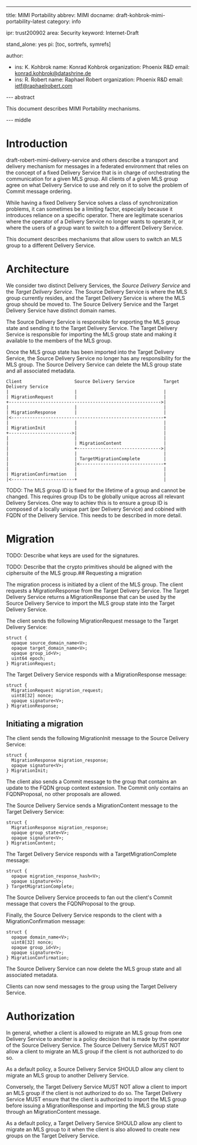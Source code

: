 ---
title: MIMI Portability
abbrev: MIMI
docname: draft-kohbrok-mimi-portability-latest
category: info

ipr: trust200902
area: Security
keyword: Internet-Draft

stand_alone: yes
pi: [toc, sortrefs, symrefs]

author:
 -  ins: K. Kohbrok
    name: Konrad Kohbrok
    organization: Phoenix R&D
    email: konrad.kohbrok@datashrine.de
 -  ins: R. Robert
    name: Raphael Robert
    organization: Phoenix R&D
    email: ietf@raphaelrobert.com

--- abstract

This document describes MIMI Portability mechanisms.

--- middle

# Introduction

draft-robert-mimi-delivery-service and others describe a transport and delivery
mechanism for messages in a federated environment that relies on the concept of
a fixed Delivery Service that is in charge of orchestrating the communication
for a given MLS group. All clients of a given MLS group agree on what Delivery
Service to use and rely on it to solve the problem of Commit message ordering.

While having a fixed Delivery Service solves a class of synchronization
problems, it can sometimes be a limiting factor, especially because it
introduces reliance on a specific operator. There are legitimate scenarios where
the operator of a Delivery Service no longer wants to operate it, or where the
users of a group want to switch to a different Delivery Service.

This document describes mechanisms that allow users to switch an MLS group to a
different Delivery Service.

# Architecture

We consider two distinct Delivery Services, the *Source Delivery Service* and
the *Target Delivery Service*. The Source Delivery Service is where the MLS
group currently resides, and the Target Delivery Service is where the MLS group
should be moved to. The Source Delivery Service and the Target Delivery Service
have distinct domain names.

The Source Delivery Service is responsible for exporting the MLS group state and
sending it to the Target Delivery Service. The Target Delivery Service is
responsible for importing the MLS group state and making it available to the
members of the MLS group.

Once the MLS group state has been imported into the Target Delivery Service, the
Source Delivery Service no longer has any responsibility for the MLS group. The
Source Delivery Service can delete the MLS group state and all associated
metadata.

~~~aasvg
Client                    Source Delivery Service           Target Delivery Service
|                         |                                 |
| MigrationRequest        |                                 |
+---------------------------------------------------------->|
|                         |                                 |
| MigrationResponse       |                                 |
|<----------------------------------------------------------+
|                         |                                 |
| MigrationInit           |                                 |
+------------------------>|                                 |
|                         |                                 |
|                         | MigrationContent                |
|                         +-------------------------------->|
|                         |                                 |
|                         | TargetMigrationComplete         |
|                         |<--------------------------------+
|                         |                                 |
| MigrationConfirmation   |                                 |
|<------------------------+                                 |
~~~

TODO: The MLS group ID is fixed for the lifetime of a group and cannot be
changed. This requires group IDs to be globally unique across all relevant
Delivery Services. One way to achiev this is to ensure a group ID is composed of
a locally unique part (per Delivery Service) and cobined with FQDN of the
Delivery Service. This needs to be described in more detail.

# Migration

TODO: Describe what keys are used for the signatures.

TODO: Describe that the crypto primitives should be aligned with the ciphersuite
of the MLS group.## Requesting a migration

The migration process is initiated by a client of the MLS group. The client
requests a MigrationResponse from the Target Delivery Service. The Target
Delivery Service returns a MigrationResponse that can be used by the Source
Delivery Service to import the MLS group state into the Target Delivery Service.

The client sends the following MigrationRequest message to the Target Delivery
Service:

~~~tls
struct {
  opaque source_domain_name<V>;
  opaque target_domain_name<V>;
  opaque group_id<V>;
  uint64 epoch;
} MigrationRequest;
~~~

The Target Delivery Service responds with a MigrationResponse message:

~~~tls
struct {
  MigrationRequest migration_request;
  uint8[32] nonce;
  opaque signature<V>;
} MigrationResponse;
~~~

## Initiating a migration

The client sends the following MigrationInit message to the Source
Delivery Service:

~~~tls
struct {
  MigrationResponse migration_response;
  opaque signature<V>;
} MigrationInit;
~~~

The client also sends a Commit message to the group that contains an update to
the FQDN group context extension. The Commit only contains an FQDNProposal, no
other proposals are allowed.

The Source Delivery Service sends a MigrationContent message to the Target
Delivery Service:

~~~tls
struct {
  MigrationResponse migration_response;
  opaque group_state<V>;
  opaque signature<V>;
} MigrationContent;
~~~

The Target Delivery Service responds with a TargetMigrationComplete message:

~~~tls
struct {
  opaque migration_response_hash<V>;
  opaque signature<V>;
} TargetMigrationComplete;
~~~

The Source Delivery Service proceeds to fan out the client's Commit message that
covers the FQDNProposal to the group.

Finally, the Source Delivery Service responds to the client with a
MigrationConfirmation message:

~~~tls
struct {
  opaque domain_name<V>;
  uint8[32] nonce;
  opaque group_id<V>;
  opaque signature<V>;
} MigrationConfirmation;
~~~

The Source Delivery Service can now delete the MLS group state and all
associated metadata.

Clients can now send messages to the group using the Target Delivery Service.

# Authorization

In general, whether a client is allowed to migrate an MLS group from one
Delivery Service to another is a policy decision that is made by the operator of
the Source Delivery Service. The Source Delivery Service MUST NOT allow a client
to migrate an MLS group if the client is not authorized to do so.

As a default policy, a Source Delivery Service SHOULD allow any client to
migrate an MLS group to another Delivery Service.

Conversely, the Target Delivery Service MUST NOT allow a client to import an MLS
group if the client is not authorized to do so. The Target Delivery Service MUST
ensure that the client is authorized to import the MLS group before issuing a
MigrationResponse and importing the MLS group state through an MigrationContent
message.

As a default policy, a Target Delivery Service SHOULD allow any client to
migrate an MLS group to it when the client is also allowed to create new groups
on the Target Delivery Service.
